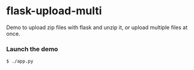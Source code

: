 # flask-upload-multi
Demo to upload zip files with flask and unzip it, or upload multiple files at once.

### Launch the demo
```$ ./app.py```
